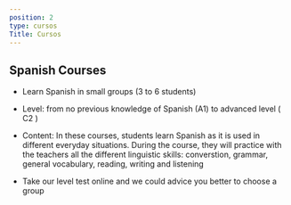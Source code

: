 ```yaml
---
position: 2
type: cursos
Title: Cursos
---
```


## Spanish Courses

- Learn Spanish in small groups (3 to 6 students)

- Level: from no previous knowledge of Spanish (A1) to advanced level ( C2 )

- Content: In these courses, students learn Spanish as it is used in different everyday situations. During the course, they will practice with the teachers all the different linguistic skills: converstion, grammar, general vocabulary, reading, writing and listening

- Take our level test online and we could advice you better to choose a group
